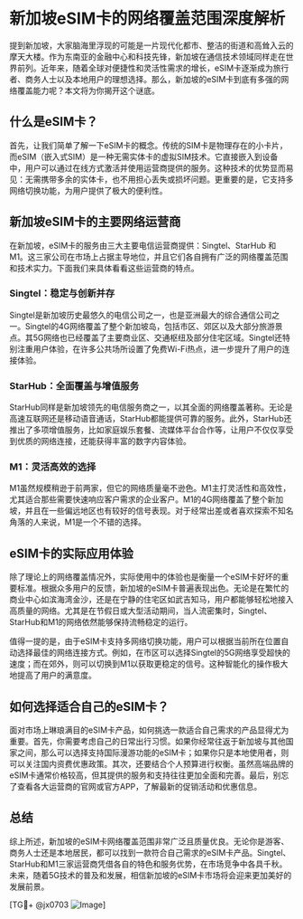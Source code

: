# 新加坡eSIM卡的网络覆盖范围深度解析

提到新加坡，大家脑海里浮现的可能是一片现代化都市、整洁的街道和高耸入云的摩天大楼。作为东南亚的金融中心和科技先锋，新加坡在通信技术领域同样走在世界前列。近年来，随着全球对便捷性和灵活性需求的增长，eSIM卡逐渐成为旅行者、商务人士以及本地用户的理想选择。那么，新加坡的eSIM卡到底有多强的网络覆盖能力呢？本文将为你揭开这个谜底。

## 什么是eSIM卡？

首先，让我们简单了解一下eSIM卡的概念。传统的SIM卡是物理存在的小卡片，而eSIM（嵌入式SIM）是一种无需实体卡的虚拟SIM技术。它直接嵌入到设备中，用户可以通过在线方式激活并使用运营商提供的服务。这种技术的优势显而易见：无需携带多余的实体卡，也不用担心丢失或损坏问题。更重要的是，它支持多网络切换功能，为用户提供了极大的便利性。

## 新加坡eSIM卡的主要网络运营商

在新加坡，eSIM卡的服务由三大主要电信运营商提供：Singtel、StarHub 和 M1。这三家公司在市场上占据主导地位，并且它们各自拥有广泛的网络覆盖范围和技术实力。下面我们来具体看看这些运营商的特点。

### Singtel：稳定与创新并存

Singtel是新加坡历史最悠久的电信公司之一，也是亚洲最大的综合通信公司之一。Singtel的4G网络覆盖了整个新加坡岛，包括市区、郊区以及大部分旅游景点。其5G网络也已经覆盖了主要商业区、交通枢纽及部分住宅区域。Singtel还特别注重用户体验，在许多公共场所设置了免费Wi-Fi热点，进一步提升了用户的连接体验。

### StarHub：全面覆盖与增值服务

StarHub同样是新加坡领先的电信服务商之一，以其全面的网络覆盖著称。无论是高速互联网还是移动语音通话，StarHub都能提供可靠的服务。此外，StarHub还推出了多项增值服务，比如家庭娱乐套餐、流媒体平台合作等，让用户不仅仅享受到优质的网络连接，还能获得丰富的数字内容体验。

### M1：灵活高效的选择

M1虽然规模稍逊于前两家，但它的网络质量毫不逊色。M1主打灵活性和高效性，尤其适合那些需要快速响应客户需求的企业客户。M1的4G网络覆盖了整个新加坡，并且在一些偏远地区也有较好的信号表现。对于经常出差或者喜欢探索不知名角落的人来说，M1是一个不错的选择。

## eSIM卡的实际应用体验

除了理论上的网络覆盖情况外，实际使用中的体验也是衡量一个eSIM卡好坏的重要标准。根据众多用户的反馈，新加坡的eSIM卡普遍表现出色。无论是在繁忙的商业中心如滨海湾金沙，还是在宁静的住宅区如武吉知马，用户都能够轻松地接入高质量的网络。尤其是在节假日或大型活动期间，当人流密集时，Singtel、StarHub和M1的网络依然能够保持流畅稳定的运行。

值得一提的是，由于eSIM卡支持多网络切换功能，用户可以根据当前所在位置自动选择最佳的网络连接方式。例如，在市区可以选择Singtel的5G网络享受超快的速度；而在郊外，则可以切换到M1以获取更稳定的信号。这种智能化的操作极大地提高了用户的满意度。

## 如何选择适合自己的eSIM卡？

面对市场上琳琅满目的eSIM卡产品，如何挑选一款适合自己需求的产品显得尤为重要。首先，你需要考虑自己的日常出行习惯。如果你经常往返于新加坡与其他国家之间，那么可以选择支持国际漫游功能的eSIM卡；如果你只是本地使用者，则可以关注国内资费优惠政策。其次，还要结合个人预算进行权衡。虽然高端品牌的eSIM卡通常价格较高，但其提供的服务和支持往往更加全面和完善。最后，别忘了查看各大运营商的官网或官方APP，了解最新的促销活动和优惠信息。

## 总结

综上所述，新加坡的eSIM卡网络覆盖范围非常广泛且质量优良。无论你是游客、商务人士还是本地居民，都可以找到一款符合自己需求的eSIM卡产品。Singtel、StarHub和M1三家运营商凭借各自的特色和服务优势，在市场竞争中各具千秋。未来，随着5G技术的普及和发展，相信新加坡的eSIM卡市场将会迎来更加美好的发展前景。

[TG💪+ @jx0703 ![Image](https://github.com/user-attachments/assets/dbca1d08-cadb-493c-b0ec-ad6f7a83f270)]